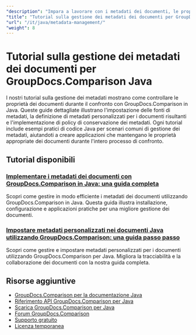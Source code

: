 ```yaml
---
"description": "Impara a lavorare con i metadati dei documenti, le proprietà e la configurazione dei metadati nei risultati di confronto con GroupDocs.Comparison per Java."
"title": "Tutorial sulla gestione dei metadati dei documenti per GroupDocs.Comparison Java"
"url": "/it/java/metadata-management/"
"weight": 8
---
```


# Tutorial sulla gestione dei metadati dei documenti per GroupDocs.Comparison Java

I nostri tutorial sulla gestione dei metadati mostrano come controllare le proprietà dei documenti durante il confronto con GroupDocs.Comparison in Java. Queste guide dettagliate illustrano l'impostazione delle fonti di metadati, la definizione di metadati personalizzati per i documenti risultanti e l'implementazione di policy di conservazione dei metadati. Ogni tutorial include esempi pratici di codice Java per scenari comuni di gestione dei metadati, aiutandoti a creare applicazioni che mantengano le proprietà appropriate dei documenti durante l'intero processo di confronto.

## Tutorial disponibili

### [Implementare i metadati dei documenti con GroupDocs.Comparison in Java: una guida completa](./implement-metadata-groupdocs-comparison-java-guide/)
Scopri come gestire in modo efficiente i metadati dei documenti utilizzando GroupDocs.Comparison in Java. Questa guida illustra installazione, configurazione e applicazioni pratiche per una migliore gestione dei documenti.

### [Impostare metadati personalizzati nei documenti Java utilizzando GroupDocs.Comparison: una guida passo passo](./groupdocs-comparison-java-custom-metadata-guide/)
Scopri come gestire e impostare metadati personalizzati per i documenti utilizzando GroupDocs.Comparison per Java. Migliora la tracciabilità e la collaborazione dei documenti con la nostra guida completa.

## Risorse aggiuntive

- [GroupDocs.Comparison per la documentazione Java](https://docs.groupdocs.com/comparison/java/)
- [Riferimento API GroupDocs.Comparison per Java](https://reference.groupdocs.com/comparison/java/)
- [Scarica GroupDocs.Comparison per Java](https://releases.groupdocs.com/comparison/java/)
- [Forum GroupDocs.Comparison](https://forum.groupdocs.com/c/comparison)
- [Supporto gratuito](https://forum.groupdocs.com/)
- [Licenza temporanea](https://purchase.groupdocs.com/temporary-license/)
